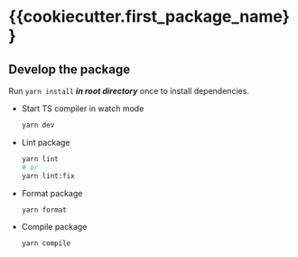 # {{cookiecutter.first_package_name}}

## Develop the package

Run `yarn install` ***in root directory*** once to install dependencies.

- Start TS compiler in watch mode
  ```sh
  yarn dev
  ```

- Lint package
  ```sh
  yarn lint
  # or
  yarn lint:fix
  ```

- Format package
  ```sh
  yarn format
  ```

- Compile package
  ```sh
  yarn compile
  ```
